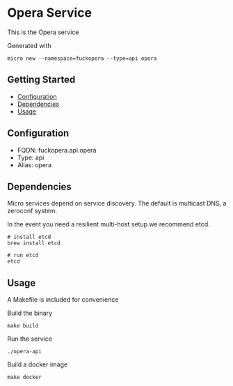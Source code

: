 # Opera Service

This is the Opera service

Generated with

```
micro new --namespace=fuckopera --type=api opera
```

## Getting Started

- [Configuration](#configuration)
- [Dependencies](#dependencies)
- [Usage](#usage)

## Configuration

- FQDN: fuckopera.api.opera
- Type: api
- Alias: opera

## Dependencies

Micro services depend on service discovery. The default is multicast DNS, a zeroconf system.

In the event you need a resilient multi-host setup we recommend etcd.

```
# install etcd
brew install etcd

# run etcd
etcd
```

## Usage

A Makefile is included for convenience

Build the binary

```
make build
```

Run the service
```
./opera-api
```

Build a docker image
```
make docker
```